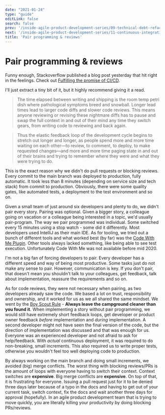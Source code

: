```yaml
---
date: "2021-01-24"
type: "guide"
editLink: false
search: false
prev: '/inside-agile-product-development-series/09-technical-debt-refactoring/'
next: '/inside-agile-product-development-series/11-continuous-integration-deployment/'
title: 'Pair programming & reviews'
---
```


# Pair programming & reviews

Funny enough, Stackoverflow published a blog post yesterday that hit right in the feelings.
Check out [Fulfilling the promise of CI/CD](https://stackoverflow.blog/2021/01/19/fulfilling-the-promise-of-ci-cd/).

I'll just extract a tiny bit of it, but it highly recommend giving it a read.

> The time elapsed between writing and shipping is the room temp petri dish where pathological symptoms breed and snowball.
> Longer lead times lead to larger code diffs and slower code reviews.
> This means anyone reviewing or revising these nightmare diffs has to pause and swap the full context in and out of their mind any time they switch gears, from writing code to reviewing and back again. 

> Thus the elastic feedback loop of the development cycle begins to stretch out longer and longer, as people spend more and more time waiting on each other—to review, to comment, to deploy, to make requested changes—and more and more time paging state in and out of their brains and trying to remember where they were and what they were trying to do.

This is the exact reason why we didn't do pull requests or blocking reviews.
Every commit to the main branch was deployed to production, fully automatic.
It took less than 8 minutes (depending on service size and tech stack) from commit to production.
Obviously, there were some quality gates, like automated tests, a deployment to the test environment and so on.

Given a small team of just around six developers and plenty to do, we didn't pair every story.
Pairing was optional.
Given a bigger story, a colleague going on vacation or a colleague being interested in a topic, we'd usually pair-program.
The way we pair programmed was individual.
Some switched every 15 minutes using a stop watch - some did it differently.
Most developers used IntelliJ as their main IDE. 
As for tooling, we tried out a bunch of different tools and what worked best (by far) was the [Code With Me Plugin](https://www.jetbrains.com/help/idea/code-with-me.html).
Other tools always lacked something, like being able to see test execution.
Unfortunately Code With Me was not available before mid 2020.

I'm not a big fan of forcing developers to pair.
Every developer has a different speed and way of being most productive.
Some tasks just do not make any sense to pair.
However, communication is key.
If you don't pair, that doesn't mean you shouldn't talk to your colleagues, get feedback, talk about implementation, reassure the requirements and so on.

As for code reviews, they were not necessary when pairing, as two developers already saw the code.
We based a lot on trust, responsibility and ownership, and it worked for us as we all shared the same mindset.
We went by the [Boy Scout Rule](https://www.oreilly.com/library/view/97-things-every/9780596809515/ch08.html) - **Always leave the campground cleaner than you found it**.
When implementing a story without pair programming, we would still have extremely short feedback loops, get developer or product owner feedback *before* implementation and *during* implementation.
A second developer might not have seen the final version of the code, but the direction of implementation was discussed and that was enough for us.
Everyone was an experienced developer and not afraid to ask for help/feedback.
With *actual* continuous deployment, it was required to do non-breaking, small increments.
This also required us to write proper tests, otherwise you wouldn't feel too well deploying code to production.

By always working on the main branch and doing small increments, we avoided (big) merge conflicts.
The worst thing with blocking reviews/PRs is the amount of loops with everyone having to switch their context.
Context switches are **expensive**.
Big merge conflicts are **expensive**.
On top of that, it is frustrating for everyone.
Issuing a pull request just for it to be denied three days later because of a typo in the docs and having to get out of your current task, switch context, fix the docs and wait another three days for approval (hopefully).
In an agile product development team that is trying to move quickly, you are literally killing your productivity by doing blocking PRs/reviews.